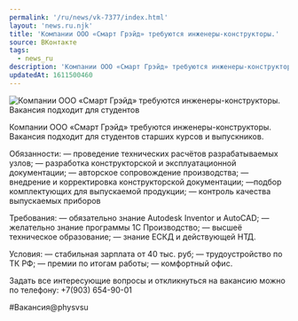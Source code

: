 ```yaml
---
permalink: '/ru/news/vk-7377/index.html'
layout: 'news.ru.njk'
title: 'Компании ООО «Смарт Грэйд» требуются инженеры-конструкторы.'
source: ВКонтакте
tags:
  - news_ru
description: 'Компании ООО «Смарт Грэйд» требуются инженеры-конструкторы.'
updatedAt: 1611500460
---
```

![Компании ООО «Смарт Грэйд» требуются инженеры-конструкторы. Вакансия подходит для студентов](https://sun9-41.userapi.com/sun9-66/impg/ldHrAtVX6Pg4tfRtx3O1pLxSneTQ_c1CBBhmYA/EnfT1CNFys0.jpg?size=1280x854&quality=96&sign=8fa0defd7868244bb76a05503ed8cf7d&c_uniq_tag=9FN49m4GH5Cue-oB0etV14OfRDRAeAsuZ25-0SMTm3Y&type=album)

Компании ООО «Смарт Грэйд» требуются инженеры-конструкторы. Вакансия подходит для студентов старших курсов и выпускников.

Обязанности:
— проведение технических расчётов разрабатываемых узлов;
— разработка конструкторской и эксплуатационной документации;
— авторское сопровождение производства;
— внедрение и корректировка конструкторской документации;
—подбор комплектующих для выпускаемой продукции;
— контроль качества выпускаемых приборов

Требования:
— обязательно знание Autodesk Inventor и AutoCAD;
— желательно знание программы 1С Производство;
— высшеё техническое образование;
— знание ЕСКД и действующей НТД.

Условия:
— стабильная зарплата от 40 тыс. руб;
— трудоустройство по ТК РФ;
— премии по итогам работы;
— комфортный офис.

Задать все интересующие вопросы и откликнуться на вакансию можно по телефону: +7(903) 654-90-01

#Вакансия@physvsu
